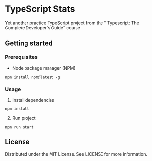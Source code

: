# TypeScript Stats

Yet another practice TypeScript project from the " Typescript: The Complete Developer's Guide" course

## Getting started

### Prerequisites

- Node package manager (NPM)

```
npm install npm@latest -g
```

### Usage

1. Install dependencies
```
npm install
```

2. Run project
```
npm run start
```

## License

Distributed under the MIT License. See LICENSE for more information.